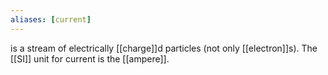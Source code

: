 ```yaml
---
aliases: [current]
---
```

is a stream of electrically [[charge]]d particles (not only [[electron]]s). The [[SI]] unit for current is the [[ampere]].